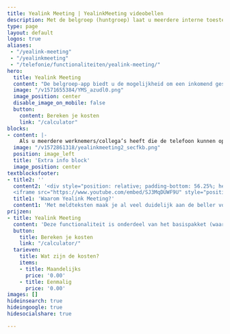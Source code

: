```yaml
---
title: Yealink Meeting | YealinkMeeting videobellen
description: Met de belgroep (huntgroep) laat u meerdere interne toestellen en externe nummers simultaan, of in een specifieke volgorde, rinkelen.
type: page
layout: default
logos: true
aliases: 
 - "/yealink-meeting"
 - "/yealinkmeeting"
 - "/telefonie/functionaliteiten/yealink-meeting/"
hero:
  title: Yealink Meeting 
  content: "De belgroep-app biedt u de mogelijkheid om een inkomend gesprek naar één of meerdere interne of externe nummers door te schakelen. Daarnaast kunt u ervoor kiezen in welke volgorde de toestellen rinkelen."
  image: "/v1571655384/YMS_azudl0.png"
  image_position: center
  disable_image_on_mobile: false
  button:
    content: Bereken je kosten
    link: "/calculator"
blocks:
- content: |-
    Als u meerdere werknemers/collega’s heeft die de telefoon kunnen opnemen is de belgroep een uitkomst. Denk hierbij aan bijvoorbeeld een afdeling (bijv. Sales). Het toestel dat als eerste aanneemt heeft het gesprek. Is het soms inkomend te druk? Plaats dan een tweede belgroep, met bijvoorbeeld een hele andere afdeling, achter de eerste belgroep. Deze werknemers kunnen dan ook de gesprekken opnemen. Dankzij de prefix-app kunnen deze toestellen weer zien dat het gesprek eigenlijk voor de afdeling sales is bedoeld.
  image: "/v1572861318/yealinkmeeting2_secfkb.png"
  position: image_left
  title: 'Extra info block'
  image_position: center
textblocksfooter:
- title2: ''
  content2: '<div style="position: relative; padding-bottom: 56.25%; height: 0; overflow: hidden;">
  <iframe src="https://www.youtube.com/embed/SJ3MqDUWF9U" style="position: absolute; top: 0; left: 0; width: 100%; height: 100%; border:0;" allowfullscreen title="YouTube Video"></iframe></div>'
  title1: 'Waarom Yealink Meeting?'
  content1: 'Met meldteksten maak je al veel duidelijk aan de beller voordat je de beller aan de lijn hebt. De beller weet bijvoorbeeld of hij/zij het juiste nummer heeft gebeld. Ook kun je bijvoorbeeld belletjes filteren met een keuzemenu i.c.m. verschillende meldteksten.<br><br><a href="https://www.callvoip.nl/ondersteuning/instructie-videos/meldteksten/" class="button">Hoe werkt het?</a>'
prijzen:
- title: Yealink Meeting
  content: 'Deze functionaliteit is onderdeel van het basispakket (waar u €7,50 excl. BTW voor betaalt)'
  button:
    title: Bereken je kosten
    link: "/calculator/"
  tarieven:
    title: Wat zijn de kosten?
    items:
    - title: Maandelijks
      price: '0.00'
    - title: Eenmalig
      price: '0.00'
images: []
hideinsearch: true
hideingoogle: true
hidesocialshare: true

---
```


